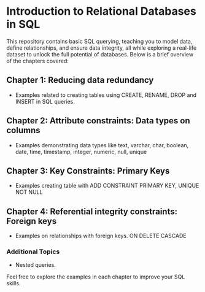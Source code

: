 # Introduction to Relational Databases in SQL

This repository contains basic SQL querying, 
teaching you to model data, define relationships, and ensure data integrity, 
all while exploring a real-life dataset to unlock the full potential of databases. 
Below is a brief overview of the chapters covered:

## Chapter 1: Reducing data redundancy
- Examples related to creating tables using CREATE, RENAME, DROP and INSERT in SQL queries.

## Chapter 2: Attribute constraints: Data types on columns
- Examples demonstrating data types like text, varchar, char, boolean, date, time, timestamp, integer, numeric, null, unique

## Chapter 3: Key Constraints: Primary Keys
- Examples creating table with ADD CONSTRAINT PRIMARY KEY, UNIQUE NOT NULL

## Chapter 4: Referential integrity constraints: Foreign keys
- Examples on relationships with foreign keys. ON DELETE CASCADE

### Additional Topics
- Nested queries.

Feel free to explore the examples in each chapter to improve your SQL skills.

